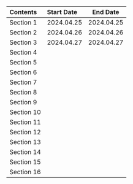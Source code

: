 | Contents   | Start Date | End Date   |
| :--------- | :--------- | ---------- |
| Section 1  | 2024.04.25 | 2024.04.25 |
| Section 2  | 2024.04.26 | 2024.04.26 |
| Section 3  | 2024.04.27 | 2024.04.27 |
| Section 4  |            |            |
| Section 5  |            |            |
| Section 6  |            |            |
| Section 7  |            |            |
| Section 8  |            |            |
| Section 9  |            |            |
| Section 10 |            |            |
| Section 11 |            |            |
| Section 12 |            |            |
| Section 13 |            |            |
| Section 14 |            |            |
| Section 15 |            |            |
| Section 16 |            |            |
